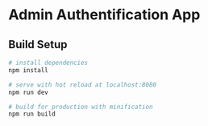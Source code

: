 # Admin Authentification App

## Build Setup

``` bash
# install dependencies
npm install

# serve with hot reload at localhost:8080
npm run dev

# build for production with minification
npm run build
```
